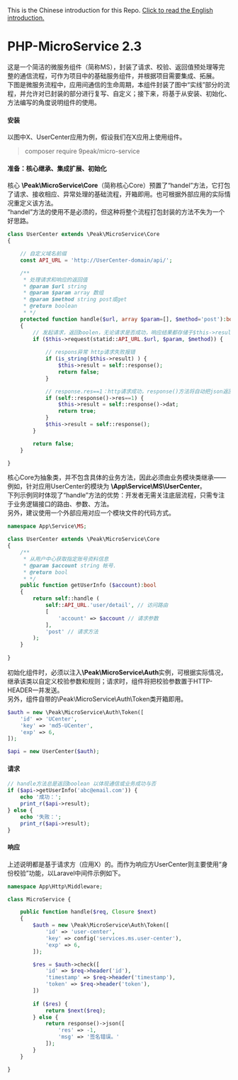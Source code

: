 This is the Chinese introduction for this Repo. [Click to read the English introduction.](https://github.com/9PEAK/PHP-MicroService/blob/master/README-en.md)

# PHP-MicroService 2.3

这是一个简洁的微服务组件（简称MS），封装了请求、校验、返回值预处理等完整的通信流程，可作为项目中的基础服务组件，并根据项目需要集成、拓展。<br>
下图是微服务流程中，应用间通信的生命周期，本组件封装了图中“实线”部分的流程，并允许对已封装的部分进行复写、自定义；接下来，将基于从安装、初始化、方法编写的角度说明组件的使用。

#### 安装
以图中X、UserCenter应用为例，假设我们在X应用上使用组件。
> composer require 9peak/micro-service


#### 准备：核心继承、集成扩展、初始化
核心 <b>\Peak\MicroService\Core</b>（简称核心Core）预置了“handel”方法，它打包了请求、接收相应、异常处理的基础流程，开箱即用。也可根据外部应用的实际情况重定义该方法。<br>
“handel”方法的使用不是必须的，但这种将整个流程打包封装的方法不失为一个好思路。

```php
class UserCenter extends \Peak\MicroService\Core
{

    // 自定义域名前缀
    const API_URL = 'http://UserCenter-domain/api/';

    /**
     * 处理请求和响应的返回值
     * @param $url string
     * @param $param array 数组
     * @param $method string post或get
     * @return boolean
     * */
	protected function handle($url, array $param=[], $method='post'):bool
    {
        // 发起请求，返回boolen，无论请求是否成功，响应结果都存储于$this->result中
        if ($this->request(statid::API_URL.$url, $param, $method)) {
            
            // respons异常 http请求失败报错
            if (is_string($this->result) ) {
                $this->result = self::response();
                return false;
            }

            // response.res==1：http请求成功，response()方法将自动把json返回值转成stdClass对象或Array
            if (self::response()->res==1) {
                $this->result = self::response()->dat;
                return true;
            }
            $this->result = self::response();
        }

        return false;
    }

}
```

核心Core为抽象类，并不包含具体的业务方法，因此必须由业务模块类继承——例如，针对应用UserCenter的模块为 <b>\App\Service\MS\UserCenter</b>。<br>
下列示例同时体现了“handle”方法的优势：开发者无需关注底层流程，只需专注于业务逻辑接口的路由、参数、方法。<br>
另外，建议使用一个外部应用对应一个模块文件的代码方式。

```php
namespace App\Service\MS;

class UserCenter extends \Peak\MicroService\Core
{
    /**
     * 从用户中心获取指定账号资料信息
     * @param $account string 帐号.
     * @return bool
     * */
    public function getUserInfo ($account):bool
    {
        return self::handle (
            self::API_URL.'user/detail', // 访问路由
            [
                'account' => $account // 请求参数
            ],
            'post' // 请求方法
        );
    }
    
}
```

初始化组件时，必须以注入<b>\Peak\MicroService\Auth</b>实例，可根据实际情况，继承该类以自定义校验参数和规则；请求时，组件将把校验参数置于HTTP-HEADER一并发送。<br>
另外，组件自带的\Peak\MicroService\Auth\Token类开箱即用。

```php
$auth = new \Peak\MicroService\Auth\Token([
    'id' => 'UCenter',
    'key' => 'md5-UCenter',
    'exp' => 6,
]);

$api = new UserCenter($auth);
```



#### 请求

```php
// handle方法总是返回boolean 以体现通信或业务成功与否
if ($api->getUserInfo('abc@email.com')) {
    echo '成功：';
	print_r($api->result);
} else {
    echo '失败：';
    print_r($api->result);
}

```


#### 响应
上述说明都是基于请求方（应用X）的。而作为响应方UserCenter则主要使用“身份校验”功能，以Laravel中间件示例如下。
```php
namespace App\Http\Middleware;

class MicroService {

    public function handle($req, Closure $next)
    {
        $auth = new \Peak\MicroService\Auth\Token([
            'id' => 'user-center',
            'key' => config('services.ms.user-center'),
            'exp' => 6,
        ]);

        $res = $auth->check([
            'id' => $req->header('id'),
            'timestamp' => $req->header('timestamp'),
            'token' => $req->header('token'),
        ])
        
        if ($res) {
            return $next($req);
        } else {
            return response()->json([
                'res' => -1,
                'msg' => '签名错误。'
            ]);
        }
    }

}
```
